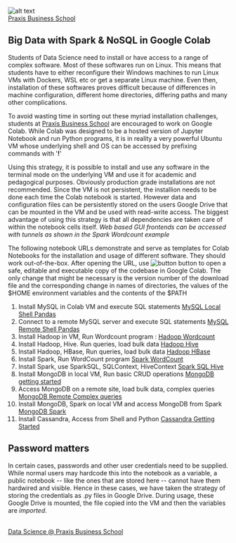 ![alt text](https://4.bp.blogspot.com/-gbL5nZDkpFQ/XScFYwoTEII/AAAAAAAAAGY/CcVb_HDLwvs2Brv5T4vSsUcz7O4r2Q79ACK4BGAYYCw/s1600/kk3-header00-beta.png)<br>
[Praxis Business School](https://praxis.ac.in)<br>
## Big Data with Spark & NoSQL in Google Colab

Students of Data Science need to install or have access to a range of complex software. Most of these softwares run on Linux. This means that students have to either reconfigure their Windows machines to run Linux VMs with Dockers, WSL etc or get a separate Linux machine. Even then, installation of these softwares proves difficult because of differences in machine configuration, different home directories, differing paths and many other complications. <br>

To avoid wasting time in sorting out these myriad installation challenges, students at [Praxis Business School](https://praxis.ac.in/Programs/data-science-course-program/) are encouraged to work on Google Colab. While Colab was designed to be a hosted version of Jupyter Notebook and run Python programs, it is in reality a very powerful Ubuntu VM whose underlying shell and OS can be accessed by prefixing commands with '__!__' <br>

Using this strategy, it is possible to install and use any software in the terminal mode on the underlying VM and use it for academic and pedagogical purposes. Obviously production grade installations are not recommended. Since the VM is not persistent, the installion needs to be done each time the Colab notebook is started. However data and configuration files can be persistently stored on the users Google Drive that can be mounted in the VM and be used with read-write access. The biggest advantage of using this strategy is that all dependencies are taken care of within the notebook cells itself. _Web based GUI frontends can be accessed with tunnels as shown in the Spark Wordcount example_ <br>

The following notebook URLs demonstrate and serve as templates for Colab Notebooks for the installation and usage of different software. They should work out-of-the-box. After opening the URL, use ![button](https://camo.githubusercontent.com/52feade06f2fecbf006889a904d221e6a730c194/68747470733a2f2f636f6c61622e72657365617263682e676f6f676c652e636f6d2f6173736574732f636f6c61622d62616467652e737667) button to open a safe, editable and executable copy of the codebase in Google Colab. The only change that might be necessary is the version number of the download file and the corresponding change in names of directories, the values of the $HOME environment variables and the contents of the $PATH <br>

1. Install MySQL in Colab VM and execute SQL statements [MySQL Local Shell Pandas](https://github.com/prithwis/KKolab/blob/main/KK_A1_MySQL_Local_Shell_Pandas.ipynb)
2. Connect to a remote MySQL server and execute SQL statements [MySQL Remote Shell Pandas](https://github.com/prithwis/KKolab/blob/main/KK_A2_MySQL_Remote_Shell_Pandas.ipynb)
3. Install Hadoop in VM, Run Wordcount program : [Hadoop Wordcount](https://github.com/prithwis/KKolab/blob/main/KK_B1_Hadoop_WordCount.ipynb)
4. Install Hadoop, Hive. Run queries, load bulk data [Hadoop Hive](https://github.com/prithwis/KKolab/blob/main/KK_B2_Hadoop_and_Hive.ipynb)
5. Install Hadoop, HBase, Run queries, load bulk data [Hadoop HBase](https://github.com/prithwis/KKolab/blob/main/KK_B3_Hadoop_HBase.ipynb)
6. Install Spark, Run WordCount program [Spark WordCount](https://github.com/prithwis/KKolab/blob/main/KK_C2_Spark_WordCount.ipynb)
7. Install Spark, use SparkSQL, SQLContext, HiveContext [Spark SQL Hive](https://github.com/prithwis/KKolab/blob/main/KK_C1_SparkSQL_SQLContext_HiveContext.ipynb)
8. Install MongoDB in local VM, Run basic CRUD operations [MongoDB getting started](https://github.com/prithwis/KKolab/blob/main/KK_D1_MongoDB_Local_CRUD_operations.ipynb)
9. Access MongoDB on a remote site, load bulk data, complex queries [MongoDB Remote Complex queries](https://github.com/prithwis/KKolab/blob/main/KK_D2_MongoDB_Remote_Complex_Queries.ipynb)
10. Install MongoDB, Spark on local VM and access MongoDB from Spark [MongoDB Spark](https://github.com/prithwis/KKolab/blob/main/KK_D3_MongoDB_Spark.ipynb)
11. Install Cassandra, Access from Shell and Python [Cassandra Getting Started](https://github.com/prithwis/KKolab/blob/main/KK_E1_Cassandra_Getting_Started.ipynb)

## Password matters
In certain cases, passwords and other user credentials need to be supplied. While normal users may hardcode this into the notebook as a variable, a public notebook -- like the ones that are stored here -- cannot have them hardwired and visible. Hence in these cases, we have taken the strategy of storing the credentials as .py files in Google Drive. During usage, these Google Drive is mounted, the file copied into the VM and then the variables are _imported_. <br> <br>


[Data Science @ Praxis Business School](https://praxis.ac.in/Programs/data-science-course-program/)<br>
